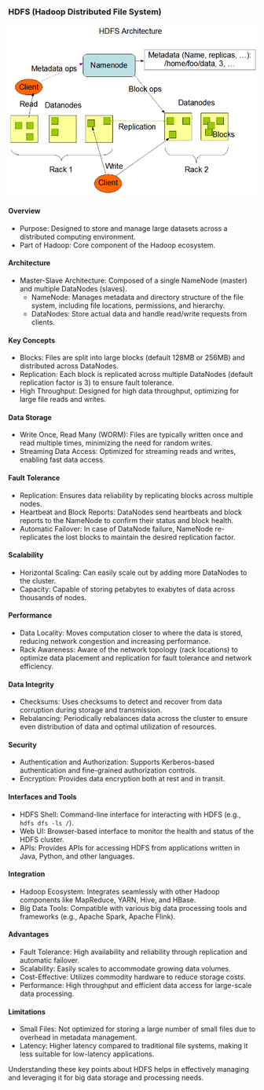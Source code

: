 ### HDFS (Hadoop Distributed File System)

![alt text](../images/hdfs-architecture.png)

#### Overview
- Purpose: Designed to store and manage large datasets across a distributed computing environment.
- Part of Hadoop: Core component of the Hadoop ecosystem.

#### Architecture
- Master-Slave Architecture: Composed of a single NameNode (master) and multiple DataNodes (slaves).
  - NameNode: Manages metadata and directory structure of the file system, including file locations, permissions, and hierarchy.
  - DataNodes: Store actual data and handle read/write requests from clients.

#### Key Concepts
- Blocks: Files are split into large blocks (default 128MB or 256MB) and distributed across DataNodes.
- Replication: Each block is replicated across multiple DataNodes (default replication factor is 3) to ensure fault tolerance.
- High Throughput: Designed for high data throughput, optimizing for large file reads and writes.

#### Data Storage
- Write Once, Read Many (WORM): Files are typically written once and read multiple times, minimizing the need for random writes.
- Streaming Data Access: Optimized for streaming reads and writes, enabling fast data access.

#### Fault Tolerance
- Replication: Ensures data reliability by replicating blocks across multiple nodes.
- Heartbeat and Block Reports: DataNodes send heartbeats and block reports to the NameNode to confirm their status and block health.
- Automatic Failover: In case of DataNode failure, NameNode re-replicates the lost blocks to maintain the desired replication factor.

#### Scalability
- Horizontal Scaling: Can easily scale out by adding more DataNodes to the cluster.
- Capacity: Capable of storing petabytes to exabytes of data across thousands of nodes.

#### Performance
- Data Locality: Moves computation closer to where the data is stored, reducing network congestion and increasing performance.
- Rack Awareness: Aware of the network topology (rack locations) to optimize data placement and replication for fault tolerance and network efficiency.

#### Data Integrity
- Checksums: Uses checksums to detect and recover from data corruption during storage and transmission.
- Rebalancing: Periodically rebalances data across the cluster to ensure even distribution of data and optimal utilization of resources.

#### Security
- Authentication and Authorization: Supports Kerberos-based authentication and fine-grained authorization controls.
- Encryption: Provides data encryption both at rest and in transit.

#### Interfaces and Tools
- HDFS Shell: Command-line interface for interacting with HDFS (e.g., `hdfs dfs -ls /`).
- Web UI: Browser-based interface to monitor the health and status of the HDFS cluster.
- APIs: Provides APIs for accessing HDFS from applications written in Java, Python, and other languages.

#### Integration
- Hadoop Ecosystem: Integrates seamlessly with other Hadoop components like MapReduce, YARN, Hive, and HBase.
- Big Data Tools: Compatible with various big data processing tools and frameworks (e.g., Apache Spark, Apache Flink).

#### Advantages
- Fault Tolerance: High availability and reliability through replication and automatic failover.
- Scalability: Easily scales to accommodate growing data volumes.
- Cost-Effective: Utilizes commodity hardware to reduce storage costs.
- Performance: High throughput and efficient data access for large-scale data processing.

#### Limitations
- Small Files: Not optimized for storing a large number of small files due to overhead in metadata management.
- Latency: Higher latency compared to traditional file systems, making it less suitable for low-latency applications.

Understanding these key points about HDFS helps in effectively managing and leveraging it for big data storage and processing needs.